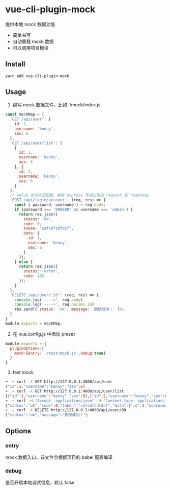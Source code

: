 # vue-cli-plugin-mock
提供本地 mock 数据功能
* 简单书写
* 自动重载 mock 数据
* 可以调用项目模块

## Install

```bash
yarn add vue-cli-plugin-mock
```

## Usage

1. 编写 mock 数据文件，比如 ./mock/index.js
```js
const mockMap = { 
  'GET /api/user': {
    id: 1,
    username: 'kenny',
    sex: 6
  },
  'GET /api/user/list': [
    {
      id: 1,
      username: 'kenny',
      sex: 6
    }, {
      id: 2,
      username: 'kenny',
      sex: 6
    }
  ],
  // value 也可以是函数，接收 express 传递过来的 request 和 response
  'POST /api/login/account': (req, res) => {
    const { password, username } = req.body;
    if (password === '888888' && username === 'admin') {
      return res.json({
        status: 'ok',
        code: 0,
        token: "sdfsdfsdfdsf",
        data: {
          id: 1,
          username: 'kenny',
          sex: 6
        }
      });
    } else {
      return res.json({
        status: 'error',
        code: 403
      });
    }
  },
  'DELETE /api/user/:id': (req, res) => {
    console.log('---->', req.body)
    console.log('---->', req.params.id)
    res.send({ status: 'ok', message: '删除成功！' });
  }
}
module.exports = mockMap;
```

2. 在 vue.config.js 中添加 preset

```js
module.exports = {
  pluginOptions:{
    mock:{entry:'./test/mock.js',debug:true}
  }
}
```
3. test mock
```bash
➜  ~ curl -X GET http://127.0.0.1:4000/api/user
{"id":1,"username":"kenny","sex":6}
➜  ~ curl -X GET http://127.0.0.1:4000/api/user/list
[{"id":1,"username":"kenny","sex":6},{"id":2,"username":"kenny","sex":6}]
➜  ~ curl -H "Accept: application/json" -H "Content-type: application/json" -X POST -d '{"username":"admin","password":"888888"}' http://127.0.0.1:4000/api/login/account
{"status":"ok","code":0,"token":"sdfsdfsdfdsf","data":{"id":1,"username":"kenny","sex":6}}
➜  ~ curl -X DELETE http://127.0.0.1:4000/api/user/88
{"status":"ok","message":"删除成功！"}
```

## Options

### entry
mock 数据入口，该文件会根据项目的 babel 配置编译

### debug
是否开启本地调试信息，默认 false
